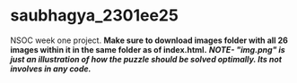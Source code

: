 # saubhagya_2301ee25
NSOC week one project.
**Make sure to download images folder with all 26 images within it in the same folder as of index.html.**
***NOTE- "img.png" is just an illustration of how the puzzle should be solved optimally. Its not involves in any code.***
